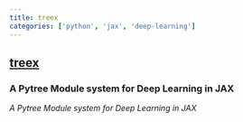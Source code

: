 ```yaml
---
title: treex
categories: ['python', 'jax', 'deep-learning']
---
```

## [treex](https://github.com/cgarciae/treex)

### A Pytree Module system for Deep Learning in JAX


_A Pytree Module system for Deep Learning in JAX_
